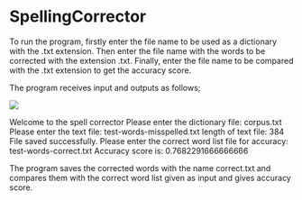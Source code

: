 # SpellingCorrector

To run the program, firstly enter the file name to be used as a dictionary with the .txt extension. 
Then enter the file name with the words to be corrected with the extension .txt. 
Finally, enter the file name to be compared with the .txt extension to get the accuracy score.

The program receives input and outputs as follows;

![](admin.programrun.png)

Welcome to the spell corrector
Please enter the dictionary file: corpus.txt
Please enter the text file: test-words-misspelled.txt
length of text file: 384
File saved successfully.
Please enter the correct word list file for accuracy: test-words-correct.txt
Accuracy score is:  0.7682291666666666


The program saves the corrected words with the name correct.txt and compares them with the correct word list 
given as input and gives accuracy score.
